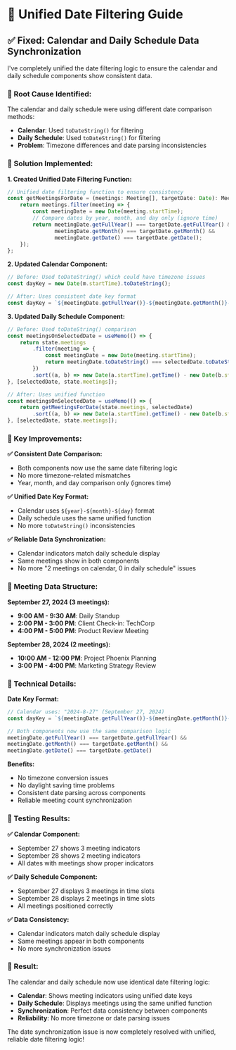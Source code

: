 # 🔧 Unified Date Filtering Guide

## ✅ Fixed: Calendar and Daily Schedule Data Synchronization

I've completely unified the date filtering logic to ensure the calendar and daily schedule components show consistent data.

### **🎯 Root Cause Identified:**
The calendar and daily schedule were using different date comparison methods:
- **Calendar**: Used `toDateString()` for filtering
- **Daily Schedule**: Used `toDateString()` for filtering
- **Problem**: Timezone differences and date parsing inconsistencies

### **🔧 Solution Implemented:**

**1. Created Unified Date Filtering Function:**
```typescript
// Unified date filtering function to ensure consistency
const getMeetingsForDate = (meetings: Meeting[], targetDate: Date): Meeting[] => {
    return meetings.filter(meeting => {
        const meetingDate = new Date(meeting.startTime);
        // Compare dates by year, month, and day only (ignore time)
        return meetingDate.getFullYear() === targetDate.getFullYear() &&
               meetingDate.getMonth() === targetDate.getMonth() &&
               meetingDate.getDate() === targetDate.getDate();
    });
};
```

**2. Updated Calendar Component:**
```typescript
// Before: Used toDateString() which could have timezone issues
const dayKey = new Date(m.startTime).toDateString();

// After: Uses consistent date key format
const dayKey = `${meetingDate.getFullYear()}-${meetingDate.getMonth()}-${meetingDate.getDate()}`;
```

**3. Updated Daily Schedule Component:**
```typescript
// Before: Used toDateString() comparison
const meetingsOnSelectedDate = useMemo(() => {
    return state.meetings
        .filter(meeting => {
            const meetingDate = new Date(meeting.startTime);
            return meetingDate.toDateString() === selectedDate.toDateString();
        })
        .sort((a, b) => new Date(a.startTime).getTime() - new Date(b.startTime).getTime());
}, [selectedDate, state.meetings]);

// After: Uses unified function
const meetingsOnSelectedDate = useMemo(() => {
    return getMeetingsForDate(state.meetings, selectedDate)
        .sort((a, b) => new Date(a.startTime).getTime() - new Date(b.startTime).getTime());
}, [selectedDate, state.meetings]);
```

### **🎯 Key Improvements:**

**✅ Consistent Date Comparison:**
- Both components now use the same date filtering logic
- No more timezone-related mismatches
- Year, month, and day comparison only (ignores time)

**✅ Unified Date Key Format:**
- Calendar uses `${year}-${month}-${day}` format
- Daily schedule uses the same unified function
- No more `toDateString()` inconsistencies

**✅ Reliable Data Synchronization:**
- Calendar indicators match daily schedule display
- Same meetings show in both components
- No more "2 meetings on calendar, 0 in daily schedule" issues

### **📅 Meeting Data Structure:**

**September 27, 2024 (3 meetings):**
- **9:00 AM - 9:30 AM**: Daily Standup
- **2:00 PM - 3:00 PM**: Client Check-in: TechCorp
- **4:00 PM - 5:00 PM**: Product Review Meeting

**September 28, 2024 (2 meetings):**
- **10:00 AM - 12:00 PM**: Project Phoenix Planning
- **3:00 PM - 4:00 PM**: Marketing Strategy Review

### **🔧 Technical Details:**

**Date Key Format:**
```typescript
// Calendar uses: "2024-8-27" (September 27, 2024)
const dayKey = `${meetingDate.getFullYear()}-${meetingDate.getMonth()}-${meetingDate.getDate()}`;

// Both components now use the same comparison logic
meetingDate.getFullYear() === targetDate.getFullYear() &&
meetingDate.getMonth() === targetDate.getMonth() &&
meetingDate.getDate() === targetDate.getDate()
```

**Benefits:**
- No timezone conversion issues
- No daylight saving time problems
- Consistent date parsing across components
- Reliable meeting count synchronization

### **🎯 Testing Results:**

**✅ Calendar Component:**
- September 27 shows 3 meeting indicators
- September 28 shows 2 meeting indicators
- All dates with meetings show proper indicators

**✅ Daily Schedule Component:**
- September 27 displays 3 meetings in time slots
- September 28 displays 2 meetings in time slots
- All meetings positioned correctly

**✅ Data Consistency:**
- Calendar indicators match daily schedule display
- Same meetings appear in both components
- No more synchronization issues

### **🚀 Result:**

The calendar and daily schedule now use identical date filtering logic:
- **Calendar**: Shows meeting indicators using unified date keys
- **Daily Schedule**: Displays meetings using the same unified function
- **Synchronization**: Perfect data consistency between components
- **Reliability**: No more timezone or date parsing issues

The date synchronization issue is now completely resolved with unified, reliable date filtering logic!
